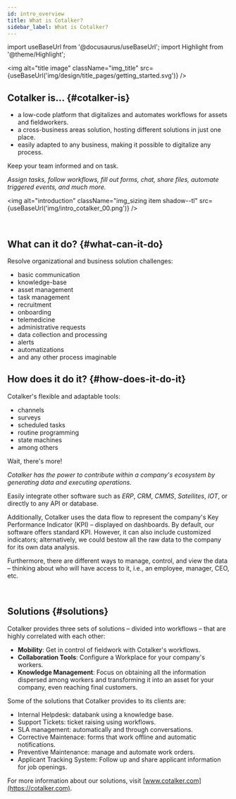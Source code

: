 ```yaml
---
id: intro_overview
title: What is Cotalker?
sidebar_label: What is Cotalker?
---
```

import useBaseUrl from '@docusaurus/useBaseUrl'; 
import Highlight from '@theme/Highlight';

<img alt="title image" className="img_title" src={useBaseUrl('img/design/title_pages/getting_started.svg')} />
<br/>

## Cotalker is... {#cotalker-is}

- a low-code platform that digitalizes and automates workflows for assets and fieldworkers. 
- a cross-business areas solution, hosting different solutions in just one place.
- easily adapted to any business, making it possible to digitalize any process.


<div className="alert alert--secondary">

<span className="hero__subtitle">Keep your team informed and on task.</span>

_Assign tasks, follow workflows, fill out forms, chat, share files, automate triggered events, and much more._

<img alt="introduction" className="img_sizing item shadow--tl" src={useBaseUrl('img/intro_cotalker_00.png')} />
<br/>

</div>
<br/>


## What can it do? {#what-can-it-do}

<span className="hero__subtitle">Resolve organizational and business solution challenges:</span>

- basic communication
- knowledge-base
- asset management
- task management
- recruitment
- onboarding
- telemedicine
- administrative requests
- data collection and processing
- alerts
- automatizations
- and any other process imaginable

## How does it do it? {#how-does-it-do-it}

<span className="hero__subtitle">Cotalker's flexible and adaptable tools:</span> 

- channels
- surveys
- scheduled tasks
- routine programming
- state machines
- among others

<div className="alert alert--secondary">

<span className="hero__subtitle">Wait, there's more!</span>

_Cotalker has the power to contribute within a company's ecosystem by generating data and executing operations._

Easily integrate other software such as *ERP*, *CRM*, *CMMS*, *Satellites*, *IOT*, or directly to any API or database. 

Additionally, Cotalker uses the data flow to represent the company's Key Performance Indicator (KPI) – displayed on dashboards. By default, our software offers standard KPI. However, it can also include customized indicators; alternatively, we could bestow all the raw data to the company for its own data analysis.

Furthermore, there are different ways to manage, control, and view the data – thinking about who will have access to it, i.e., an employee, manager, CEO, etc. 

</div>
<br/>

## Solutions {#solutions}

Cotalker provides three sets of solutions – divided into workflows – that are highly correlated with each other:
- **Mobility**: Get in control of fieldwork with Cotalker's workflows. 
- **Collaboration Tools**: Configure a Workplace for your company's workers. 
- **Knowledge Management**: Focus on obtaining all the information dispersed among workers and transforming it into an asset for your company, even reaching final customers.

Some of the solutions that Cotalker provides to its clients are:
- Internal Helpdesk: databank using a knowledge base.
- Support Tickets: ticket raising using workflows.
- SLA management: automatically and through conversations.
- Corrective Maintenace: forms that work offline and automatic notifications.
- Preventive Maintenance: manage and automate work orders.
- Applicant Tracking System: Follow up and share applicant information for job openings.

For more information about our solutions, visit [www.cotalker.com](https://cotalker.com).

